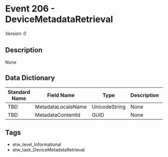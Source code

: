 # Event 206 - DeviceMetadataRetrieval
###### Version: 0

## Description
None

## Data Dictionary
|Standard Name|Field Name|Type|Description|Sample Value|
|---|---|---|---|---|
|TBD|MetadataLocaleName|UnicodeString|None|`None`|
|TBD|MetadataContentId|GUID|None|`None`|

## Tags
* etw_level_Informational
* etw_task_DeviceMetadataRetrieval